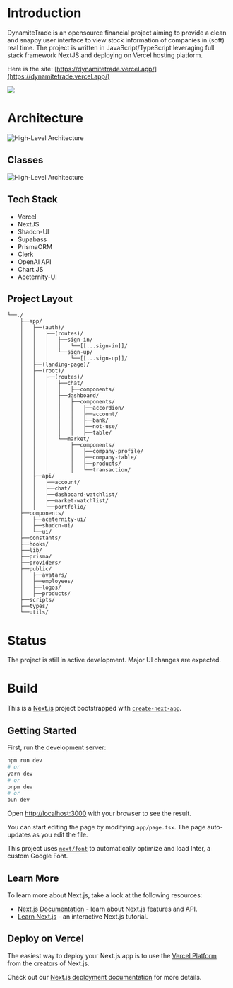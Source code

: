 # Introduction

DynamiteTrade is an opensource financial project aiming to provide a clean and snappy user interface to view stock information of companies in (soft) real time.
The project is written in JavaScript/TypeScript leveraging full stack framework NextJS and deploying on Vercel hosting platform.

Here is the site: [https://dynamitetrade.vercel.app/](https://dynamitetrade.vercel.app/)

![](https://github.com/longleDevops/Financial-App/blob/main/public/landing-page/landing-animation.gif)

# Architecture

![High-Level Architecture](https://github.com/longleDevops/Financial-App/blob/main/doc/architecture.svg)

## Classes

![High-Level Architecture](https://github.com/longleDevops/Financial-App/blob/main/doc/classes.svg)

## Tech Stack

* Vercel
* NextJS
* Shadcn-UI
* Supabass
* PrismaORM
* Clerk
* OpenAI API
* Chart.JS
* Aceternity-UI

## Project Layout

```
└──./
    ├──app/
    │   ├──(auth)/
    │   │   ├──(routes)/
    │   │   │   ├──sign-in/
    │   │   │   │   └──[[...sign-in]]/
    │   │   │   └──sign-up/
    │   │   │       └──[[...sign-up]]/
    │   ├──(landing-page)/
    │   ├──(root)/
    │   │   ├──(routes)/
    │   │   │   ├──chat/
    │   │   │   │   ├──components/
    │   │   │   ├──dashboard/
    │   │   │   │   ├──components/
    │   │   │   │   │   ├──accordion/
    │   │   │   │   │   ├──account/
    │   │   │   │   │   ├──bank/
    │   │   │   │   │   ├──not-use/
    │   │   │   │   │   ├──table/
    │   │   │   └──market/
    │   │   │       ├──components/
    │   │   │       │   ├──company-profile/
    │   │   │       │   ├──company-table/
    │   │   │       │   ├──products/
    │   │   │       │   └──transaction/
    │   ├──api/
    │   │   ├──account/
    │   │   ├──chat/
    │   │   ├──dashboard-watchlist/
    │   │   ├──market-watchlist/
    │   │   └──portfolio/
    ├──components/
    │   ├──aceternity-ui/
    │   ├──shadcn-ui/
    │   └──ui/
    ├──constants/
    ├──hooks/
    ├──lib/
    ├──prisma/
    ├──providers/
    ├──public/
    │   ├──avatars/
    │   ├──employees/
    │   ├──logos/
    │   ├──products/
    ├──scripts/
    ├──types/
    └──utils/
```

# Status

The project is still in active development. Major UI changes are expected.

# Build

This is a [Next.js](https://nextjs.org/) project bootstrapped with [`create-next-app`](https://github.com/vercel/next.js/tree/canary/packages/create-next-app).

## Getting Started

First, run the development server:

```bash
npm run dev
# or
yarn dev
# or
pnpm dev
# or
bun dev
```

Open [http://localhost:3000](http://localhost:3000) with your browser to see the result.

You can start editing the page by modifying `app/page.tsx`. The page auto-updates as you edit the file.

This project uses [`next/font`](https://nextjs.org/docs/basic-features/font-optimization) to automatically optimize and load Inter, a custom Google Font.

## Learn More

To learn more about Next.js, take a look at the following resources:

- [Next.js Documentation](https://nextjs.org/docs) - learn about Next.js features and API.
- [Learn Next.js](https://nextjs.org/learn) - an interactive Next.js tutorial.

## Deploy on Vercel

The easiest way to deploy your Next.js app is to use the [Vercel Platform](https://vercel.com/new?utm_medium=default-template&filter=next.js&utm_source=create-next-app&utm_campaign=create-next-app-readme) from the creators of Next.js.

Check out our [Next.js deployment documentation](https://nextjs.org/docs/deployment) for more details.
